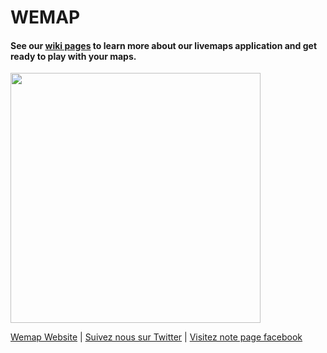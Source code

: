 # WEMAP

#### See our [wiki pages](https://github.com/wemap/welcome/wiki) to learn more about our livemaps application and get ready to play with your maps.

<img src="https://github.com/wemap/welcome/blob/master/img/wemap_logo-400x400.jpg" width="400" height="400" />

[Wemap Website](https://getwemap.com/?lang=en) | [Suivez nous sur Twitter](https://twitter.com/getwemap) | [Visitez note page facebook](https://www.facebook.com/getwemap/)
